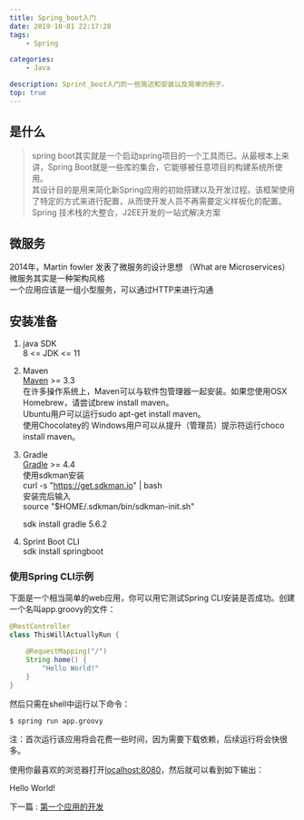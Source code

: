 ```yaml
---
title: Spring_boot入门
date: 2019-10-01 22:17:28
tags:
    - Spring

categories:
    - Java

description: Sprint_boot入门的一些简述和安装以及简单的例子。
top: true
---
```


## 是什么

> spring boot其实就是一个启动spring项目的一个工具而已。从最根本上来讲，Spring Boot就是一些库的集合，它能够被任意项目的构建系统所使用。  
> 其设计目的是用来简化新Spring应用的初始搭建以及开发过程。该框架使用了特定的方式来进行配置，从而使开发人员不再需要定义样板化的配置。
> Spring 技术栈的大整合，J2EE开发的一站式解决方案

## 微服务  

2014年，Martin fowler 发表了微服务的设计思想 （What are Microservices）  
微服务其实是一种架构风格  
一个应用应该是一组小型服务，可以通过HTTP来进行沟通  





## 安装准备

1. java SDK  
    8 <= JDK <= 11
2. Maven  
    [Maven](https://maven.apache.org/) >= 3.3  
    在许多操作系统上，Maven可以与软件包管理器一起安装。如果您使用OSX Homebrew，请尝试brew install maven。  
    Ubuntu用户可以运行sudo apt-get install maven。  
    使用Chocolatey的 Windows用户可以从提升（管理员）提示符运行choco install maven。
3. Gradle  
    [Gradle](https://gradle.org) >= 4.4  
    使用sdkman安装  
    curl -s "https://get.sdkman.io" | bash  
    安装完后输入  
    source "$HOME/.sdkman/bin/sdkman-init.sh"

     sdk install gradle 5.6.2


4. Sprint Boot CLI  
    sdk install springboot  



### 使用Spring CLI示例

下面是一个相当简单的web应用，你可以用它测试Spring CLI安装是否成功。创建一个名叫app.groovy的文件：

```java
@RestController
class ThisWillActuallyRun {

    @RequestMapping("/")
    String home() {
        "Hello World!"
    }
}
```

然后只需在shell中运行以下命令：
```sh
$ spring run app.groovy
```

注：首次运行该应用将会花费一些时间，因为需要下载依赖，后续运行将会快很多。

使用你最喜欢的浏览器打开[localhost:8080](localhost:8080)，然后就可以看到如下输出：

Hello World!


下一篇 : [第一个应用的开发](https://edxuanlen.gitee.io/2019/10/02/Spring-boot%E7%AC%AC%E4%B8%80%E4%B8%AA%E5%BA%94%E7%94%A8%E7%9A%84%E5%BC%80%E5%8F%91/)